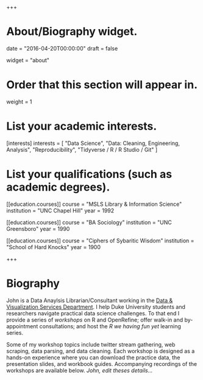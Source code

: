 +++
# About/Biography widget.

date = "2016-04-20T00:00:00"
draft = false

widget = "about"

# Order that this section will appear in.
weight = 1

# List your academic interests.
[interests]
  interests = [
    "Data Science",
    "Data: Cleaning, Engineering, Analysis",
    "Reproducibility",
    "Tidyverse / R / R Studio / Git"
  ]

# List your qualifications (such as academic degrees).
[[education.courses]]
  course = "MSLS Library & Information Science"
  institution = "UNC Chapel Hill"
  year = 1992

[[education.courses]]
  course = "BA Sociology"
  institution = "UNC Greensboro"
  year = 1990

[[education.courses]]
  course = "Ciphers of Sybaritic Wisdom"
  institution = "School of Hard Knocks"
  year = 1900
 
+++

# Biography

John is a Data Anaylsis Librarian/Consultant working in the [Data & Visualization Services Department](//library.duke.edu/data).  I help Duke University students and researchers navigate practical data science challenges.  To that end I provide a series of *workshops* on R and OpenRefine; offer walk-in and by-appointment consultations; and host the *R we having fun yet* learning series. 

Some of my workshop topics include twitter stream gathering, web scraping, data parsing, and data cleaning. Each workshop is designed as a hands-on experience where you can download the practice data, the presentation slides, and workbook guides. Accompanying recordings of the workshops are available below. *John, edit theses details…*